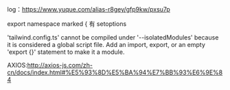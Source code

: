 log：https://www.yuque.com/alias-r8gey/gfp9kw/pxsu7p

export namespace marked { 有 setoptions

'tailwind.config.ts' cannot be compiled under '--isolatedModules' because it is considered a global script file. Add an import, export, or an empty 'export {}' statement to make it a module.



AXIOS:http://axios-js.com/zh-cn/docs/index.html#%E5%93%8D%E5%BA%94%E7%BB%93%E6%9E%84